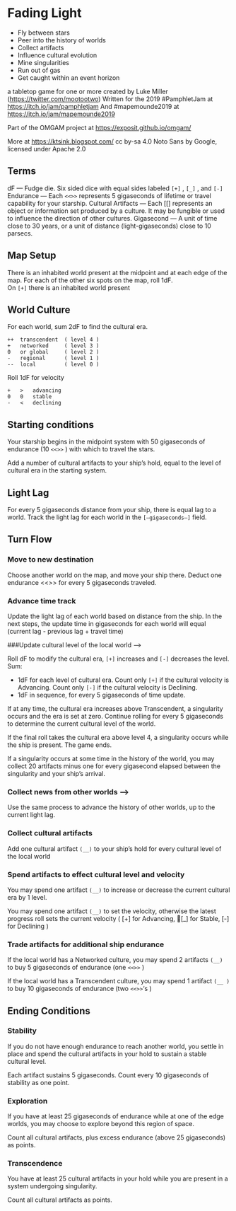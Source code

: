 # Fading Light

- Fly between stars
- Peer into the history of worlds
- Collect artifacts
- Influence cultural evolution
- Mine singularities
- Run out of gas
- Get caught within an event horizon

a tabletop game for one or more
created by Luke Miller (https://twitter.com/mootootwo)
Written for the 2019 #PamphletJam
at https://itch.io/jam/pamphletjam
And #mapemounde2019 at https://itch.io/jam/mapemounde2019 
  
Part of the OMGAM project  at https://exposit.github.io/omgam/

More at https://ktsink.blogspot.com/
cc by-sa 4.0
Noto Sans by Google, licensed under Apache 2.0

## Terms

dF — Fudge die.  Six sided dice with equal sides labeled `[+]` ,  `[_]` , and  `[-]`
Endurance —  Each `<<>>` represents 5 gigaseconds of lifetime or travel capability for your starship.
Cultural Artifacts —  Each [[] represents an object or information set produced by a culture.  It may be fungible or used to influence the direction of other cultures.
Gigasecond —  A unit of time close to 30 years, or a unit of distance (light-gigaseconds) close to 10 parsecs.

## Map Setup

There is an inhabited world present at the midpoint and at each edge of the map.
For each of the other six spots on the map, roll 1dF.  
On `[+]` there is an inhabited world present

## World Culture

For each world, sum 2dF to find the cultural era.

    ++  transcendent  ( level 4 )
    +   networked     ( level 3 )
    0   or global     ( level 2 )
    -   regional      ( level 1 )
    --  local         ( level 0 )

Roll 1dF for velocity

    +	>	advancing
    0	0	stable
    -	<	declining

## Starting conditions

Your starship begins in the midpoint system with 50 gigaseconds of endurance (10 `<<>>` ) with which to travel the stars.

Add a number of cultural artifacts to your ship’s hold, equal to the level of cultural era in the starting system.

## Light Lag

For every 5 gigaseconds distance from your ship, there is equal lag to a world.  Track the light lag for each world in the `[—gigaseconds—]` field.

## Turn Flow

### Move to new destination

Choose another world on the map, and move your ship there.  Deduct one endurance <<>> for every 5 gigaseconds traveled.

### Advance time track

Update the light lag of each world based on distance from the ship.  In the next steps, the update time in gigaseconds for each world will equal  (current lag - previous lag + travel time)

###Update cultural level of the local world       —>

Roll dF to modify the cultural era, `[+]` increases and `[-]` decreases the level.  Sum:

- 1dF for each level of cultural era.  Count only `[+]` if the cultural velocity is Advancing.  Count only `[-]` if the cultural velocity is Declining.
- 1dF in sequence, for every 5 gigaseconds of time update.

If at any time, the cultural era increases above Transcendent, a singularity occurs and the era is set at zero.  Continue rolling for every 5 gigaseconds to determine the current cultural level of the world.

If the final roll takes the cultural era above level 4, a singularity occurs while the ship is present.  The game ends.

If a singularity occurs at some time in the history of the world, you may collect 20 artifacts minus one for every gigasecond elapsed between the singularity and your ship’s arrival.

### Collect news from other worlds    —>

Use the same process to advance the history of other worlds,  up to the current light lag.

### Collect cultural artifacts

Add one cultural artifact `(__)` to your ship’s hold for every cultural level of the local world

### Spend artifacts to effect cultural level and velocity

You may spend one artifact `(__)` to increase or decrease the current cultural era by 1 level.

You may spend one artifact `(__)` to set the velocity, otherwise  the latest progress roll sets the current velocity ( [+] for Advancing, [_]   for Stable,    [-]  for Declining )

### Trade artifacts for additional ship endurance

If the local world has a Networked culture, you may spend 2 artifacts `(__)` to buy 5 gigaseconds of endurance (one `<<>>` )

If the local world has a Transcendent culture, you may spend 1 artifact `(__ )` to buy 10 gigaseconds of endurance (two `<<>>`‘s )

## Ending Conditions

### Stability

If you do not have enough endurance to reach another world, you settle in place and spend the cultural artifacts in your hold to sustain a stable cultural level.

Each artifact sustains 5 gigaseconds.  Count every 10 gigaseconds of stability as one point.

### Exploration

If you have at least 25 gigaseconds of endurance while at one of the edge worlds, you may choose to explore beyond this region of space.

Count all cultural artifacts, plus excess endurance (above 25 gigaseconds) as points.

### Transcendence

You have at least 25 cultural artifacts in your hold while you are present in a system undergoing singularity.

Count all cultural artifacts as points.
